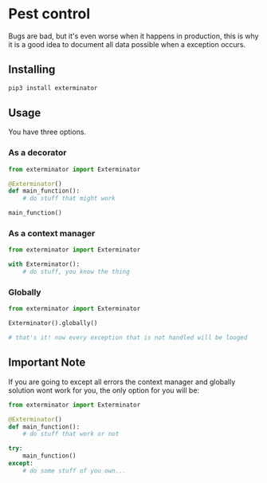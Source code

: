 # Pest control

Bugs are bad, but it's even worse when it happens in production, this is why it is a good idea to document all data possible when a exception occurs.

## Installing

``` bash
pip3 install exterminator
```

## Usage

You have three options.

### As a decorator

``` python
from exterminator import Exterminator

@Exterminator()
def main_function():
    # do stuff that might work

main_function()
```

### As a context manager

``` python
from exterminator import Exterminator

with Exterminator():
    # do stuff, you know the thing
```

### Globally

``` python
from exterminator import Exterminator

Exterminator().globally()

# that's it! now every exception that is not handled will be looged
```

## Important Note

If you are going to except all errors the context manager and globally solution wont work for you, the only option for you will be:

``` python
from exterminator import Exterminator

@Exterminator()
def main_function():
    # do stuff that work or not

try:
    main_function()
except:
    # do some stuff of you own...
```
